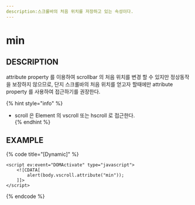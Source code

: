 ```yaml
---
description:스크롤바의 처음 위치를 저장하고 있는 속성이다.
---
```


# min

## DESCRIPTION

attribute property 를 이용하여 scrollbar 의 처음 위치를 변경 할 수 있지만 정상동작을 보장하지 않으므로, 단지 스크롤바의 처음 위치를 얻고자 할때에만 
attribute property 를 사용하여 접근하기를 권장한다.


{% hint style="info" %}
* scroll 은 Element 의 vscroll 또는 hscroll 로 접근한다.   
{% endhint %}

## EXAMPLE
{% code title="\[Dynamic\]" %}
```markup
<script ev:event="DOMActivate" type="javascript">
    <![CDATA[
        alert(body.vscroll.attribute("min"));
    ]]>
</script>
```
{% endcode %}